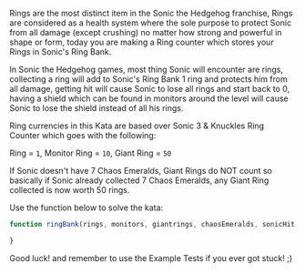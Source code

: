 Rings are the most distinct item in the Sonic the Hedgehog franchise, Rings are considered as a health system where the sole purpose to protect Sonic from all damage (except crushing) no matter how strong and powerful in shape or form, today you are making a Ring counter which stores your Rings in Sonic's Ring Bank.

In Sonic the Hedgehog games, most thing Sonic will encounter are rings, collecting a ring will add to Sonic's Ring Bank 1 ring and protects him from all damage, getting hit will cause Sonic to lose all rings and start back to 0, having a shield which can be found in monitors around the level will cause Sonic to lose the shield instead of all his rings.

Ring currencies in this Kata are based over Sonic 3 & Knuckles Ring Counter which goes with the following:

Ring = ```1```, Monitor Ring = ```10```, Giant Ring = ```50```

If Sonic doesn't have 7 Chaos Emeralds, Giant Rings do NOT count so basically if Sonic already collected 7 Chaos Emeralds, any Giant Ring collected is now worth 50 rings.


Use the function below to solve the kata:

```javascript
function ringBank(rings, monitors, giantrings, chaosEmeralds, sonicHit, sonicShield){

}
```
Good luck! and remember to use the Example Tests if you ever got stuck! ;)